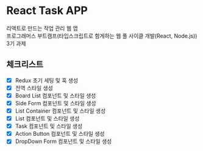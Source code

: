 # React Task APP

리액트로 만드는 작업 관리 웹 앱  
프로그래머스 부트캠프(타입스크립트로 함게하는 웹 풀 사이클 개발(React, Node.js)) 3기 과제

## 체크리스트

- [x] Redux 초기 세팅 및 훅 생성
- [x] 전역 스타일 생성
- [x] Board List 컴포넌트 및 스타일 생성
- [x] Side Form 컴포넌트 및 스타일 생성
- [x] List Container 컴포넌트 및 스타일 생성
- [x] List 컴포넌트 및 스타일 생성
- [x] Task 컴포넌트 및 스타일 생성
- [x] Action Button 컴포넌트 및 스타일 생성
- [x] DropDown Form 컴포넌트 및 스타일 생성
